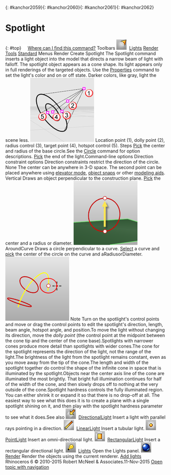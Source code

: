 ---
---

{: #kanchor2059}{: #kanchor2060}{: #kanchor2061}{: #kanchor2062}
# Spotlight
{: #top}
 [![images/transparent.gif](images/transparent.gif)Where can I find this command?](javascript:void(0);) Toolbars
![images/spotlight.png](images/spotlight.png) [Lights](lights-toolbar.html)  [Render](render-tools-toolbar.html)  [Tools](render-tools-toolbar.html)  [Standard](standard-toolbar.html) 
Menus
Render
Create Spotlight
The Spotlight command inserts a light object into the model that directs a narrow beam of light with falloff.
The spotlight object appears as a cone shape. Its light appears only in full renderings of the targeted objects.
Use the [Properties](properties.html) command to set the light's color and on or off state. Darker colors, like gray, light the scene less.
![images/spotlight-001.png](images/spotlight-001.png)
Location point (1), dolly point (2), radius control (3), target point (4), hotspot control (5).
Steps
 [Pick](pick-location.html) the center and radius of the base circle.See the [Circle](circle.html) command for option descriptions. [Pick](pick-location.html) the end of the light.Command-line options
Direction constraint options
Direction constraints restrict the direction of the circle.
None
The center can be anywhere in 3-D space.
The second point can be placed anywhere using [elevator mode](cursor-constraints.html#elevator-mode), [object snaps](object-snaps.html) or other [modeling aids](modeling-aids.html).
Vertical
Draws an object perpendicular to the construction plane.
 [Pick](pick-location.html) the center and a radius or diameter.
![images/circle-vertical.png](images/circle-vertical.png)
AroundCurve
Draws a circle perpendicular to a curve.
 [Select](select-objects.html) a curve and [pick](pick-location.html) the center of the circle on the curve and aRadiusorDiameter.
![images/circle-aroundcurve.png](images/circle-aroundcurve.png)
Note
Turn on the spotlight's control points and move or drag the control points to edit the spotlight's direction, length, beam angle, hotspot angle, and position.To move the light without changing its direction, move the *dolly point* (the control point at the midpoint between the cone tip and the center of the cone base).Spotlights with narrower cones produce more detail than spotlights with wider cones.The cone for the spotlight represents the direction of the light, not the range of the light.The brightness of the light from the spotlight remains constant, even as you move away from the tip of the cone.The length and width of the spotlight together do control the shape of the infinite cone in space that is illuminated by the spotlight.Objects near the center axis line of the cone are illuminated the most brightly. That bright full illumination continues for half of the width of the cone, and then slowly drops off to nothing at the very outside of the cone.Spotlight hardness controls the fully illuminated region. You can either shrink it or expand it so that there is no drop-off at all. The easiest way to see what this does it is to create a plane with a single spotlight shining on it, and then play with the spotlight hardness parameter to see what it does.See also
![images/directionallight.png](images/directionallight.png) [DirectionalLight](directionallight.html) 
Insert a light with parallel rays pointing in a direction.
![images/linearlight.png](images/linearlight.png) [LinearLight](linearlight.html) 
Insert a tubular light.
![images/pointlight.png](images/pointlight.png) [PointLight](pointlight.html) 
Insert an omni-directional light.
![images/rectangularlight.png](images/rectangularlight.png) [RectangularLight](rectangularlight.html) 
Insert a rectangular directional light.
![images/lights.png](images/lights.png) [Lights](lights.html) 
Open the Lights panel.
![images/render.png](images/render.png) [Render](render.html) 
Render the objects using the current renderer.
 [Add lights](sak-lights.html) 
&#160;
&#160;
Rhinoceros 6 © 2010-2015 Robert McNeel &amp; Associates.11-Nov-2015
 [Open topic with navigation](spotlight.html) 

